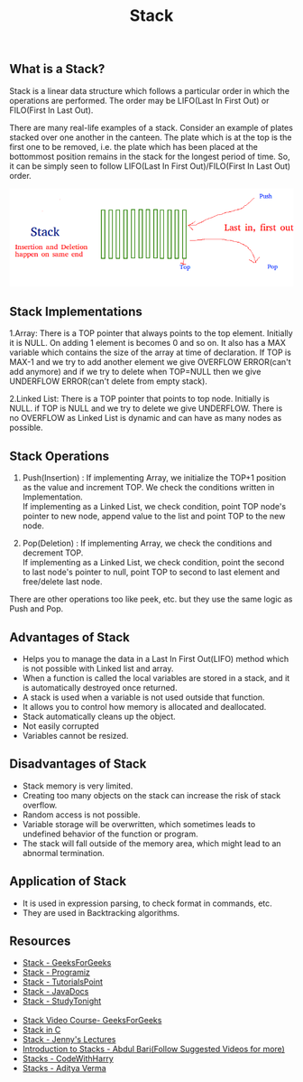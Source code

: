 <center><h1>Stack</h1></center><br>

## What is a Stack?

Stack is a linear data structure which follows a particular order in which the operations are performed. The order may be LIFO(Last In First Out) or FILO(First In Last Out).

There are many real-life examples of a stack. Consider an example of plates stacked over one another in the canteen. The plate which is at the top is the first one to be removed, i.e. the plate which has been placed at the bottommost position remains in the stack for the longest period of time. So, it can be simply seen to follow LIFO(Last In First Out)/FILO(First In Last Out) order.

<img src="Stack.png" alt="Stack Image">

## Stack Implementations

1.Array: There is a TOP pointer that always points to the top element. Initially it is NULL. On adding 1 element is becomes 0 and so on. It also has a MAX variable which contains the size of the array at time of declaration. If TOP is MAX-1 and we try to add another element we give OVERFLOW ERROR(can't add anymore) and if we try to delete when TOP=NULL then we give UNDERFLOW ERROR(can't delete from empty stack).

2.Linked List: There is a TOP pointer that points to top node. Initially is NULL. if TOP is NULL and we try to delete we give UNDERFLOW. There is no OVERFLOW as Linked List is dynamic and can have as many nodes as possible.

## Stack Operations

1. Push(Insertion) : If implementing Array, we initialize the TOP+1 position as the value and increment TOP. We check the conditions written in Implementation.
<br> If implementing as a Linked List, we check condition, point TOP node's pointer to new node, append value to the list and point TOP to the new node.

2. Pop(Deletion) : If implementing Array, we check the conditions and decrement TOP.<br>
If implementing as a Linked List, we check condition, point the second to last node's pointer to null, point TOP to second to last element and free/delete last node.

There are other operations too like peek, etc. but they use the same logic as Push and Pop.

## Advantages of Stack

- Helps you to manage the data in a Last In First Out(LIFO) method which is not possible with Linked list and array.
- When a function is called the local variables are stored in a stack, and it is automatically destroyed once returned.
- A stack is used when a variable is not used outside that function.
- It allows you to control how memory is allocated and deallocated.
- Stack automatically cleans up the object.
- Not easily corrupted
- Variables cannot be resized.

## Disadvantages of Stack

- Stack memory is very limited.
- Creating too many objects on the stack can increase the risk of stack overflow.
- Random access is not possible.
- Variable storage will be overwritten, which sometimes leads to undefined behavior of the function or program.
- The stack will fall outside of the memory area, which might lead to an abnormal termination.

## Application of Stack

- It is used in expression parsing, to check format in commands, etc.
- They are used in Backtracking algorithms.

## Resources

- [Stack - GeeksForGeeks](https://www.geeksforgeeks.org/stack-data-structure/)
- [Stack - Programiz](https://www.programiz.com/dsa/stack)  
- [Stack - TutorialsPoint](https://www.tutorialspoint.com/data_structures_algorithms/stack_algorithm.htm)  
- [Stack - JavaDocs](https://docs.oracle.com/javase/7/docs/api/java/util/Stack.html)  
- [Stack - StudyTonight](https://www.studytonight.com/data-structures/stack-data-structure)
<br><br>
- [Stack Video Course- GeeksForGeeks](https://www.youtube.com/playlist?list=PLqM7alHXFySF7Lap-wi5qlaD8OEBx9RMV)  
- [Stack in C](https://youtu.be/BrVZZZkkGGI)  
- [Stack - Jenny's Lectures](https://youtu.be/bxRVz8zklWM)  
- [Introduction to Stacks - Abdul Bari(Follow Suggested Videos for more)](https://youtu.be/HXE1arB8NNs)
- [Stacks - CodeWithHarry](https://youtu.be/-n2rVJE4vto)  
- [Stacks - Aditya Verma](https://www.youtube.com/playlist?list=PL_z_8CaSLPWdeOezg68SKkeLN4-T_jNHd)
